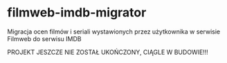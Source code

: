 # filmweb-imdb-migrator
Migracja ocen filmów i seriali wystawionych przez użytkownika w serwisie Filmweb do serwisu IMDB


PROJEKT JESZCZE NIE ZOSTAŁ UKOŃCZONY, CIĄGLE W BUDOWIE!!!
